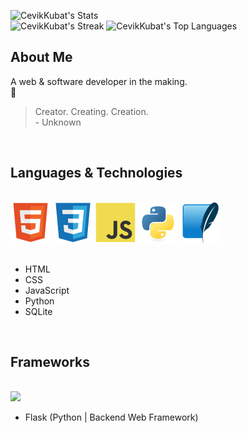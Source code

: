 ![CevikKubat's Stats](https://github-readme-stats.vercel.app/api?username=CevikKubat&theme=gruvbox&show_icons=true&hide_border=true&count_private=true)
<br>
![CevikKubat's Streak](https://github-readme-streak-stats.herokuapp.com/?user=CevikKubat&theme=gruvbox&hide_border=true)
![CevikKubat's Top Languages](https://github-readme-stats.vercel.app/api/top-langs/?username=CevikKubat&theme=gruvbox&show_icons=true&hide_border=true&layout=compact)

<h2>About Me</h2>

A web & software developer in the making.
<br>
🌱
<br>
> Creator. Creating. Creation. <br> - Unknown

<br>

<h2>Languages & Technologies</h2>
<br>
<div>
  <img src="https://github.com/devicons/devicon/blob/master/icons/html5/html5-original.svg" width="64">
  <img src="https://github.com/devicons/devicon/blob/master/icons/css3/css3-original.svg" width="64">
  <img src="https://github.com/devicons/devicon/blob/master/icons/javascript/javascript-original.svg" width="64">
  <img src="https://github.com/devicons/devicon/blob/master/icons/python/python-original.svg" width="64">
  <img src="https://github.com/devicons/devicon/blob/master/icons/sqlite/sqlite-original.svg" width="64">
  <br>
  <br>
  <ul>
    <li>HTML</li>
    <li>CSS</li>
    <li>JavaScript</li>
    <li>Python</li>
    <li>SQLite</li>
  </ul>
</div>

<br>

<h2>Frameworks</h2>
<br>
<img src="https://flask.palletsprojects.com/en/3.0.x/_images/flask-horizontal.png" width="128">
<ul>
  <li>Flask (Python | Backend Web Framework)</li>
</ul>
